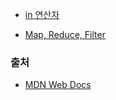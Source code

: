 - <a href="https://github.com/Jiyong95/Codingtest/blob/main/md_JS/in.md">in 연산자</a>

- <a href="https://github.com/Jiyong95/Codingtest/blob/main/md_JS/map,reduce,filter.md">Map, Reduce, Filter</a>








### 출처
- <a href="https://developer.mozilla.org/ko/docs/Web/JavaScript/Reference/Operators/in">MDN Web Docs</a>